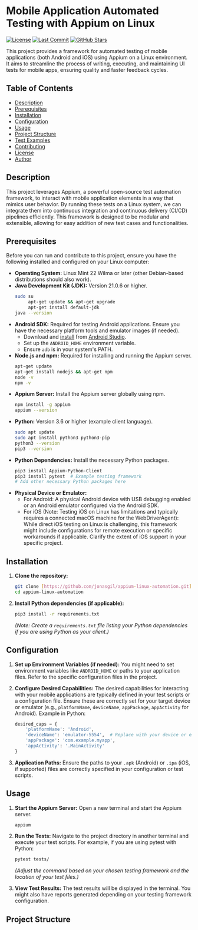 # Mobile Application Automated Testing with Appium on Linux

[![License](https://img.shields.io/badge/License-MIT-yellow.svg)](https://opensource.org/licenses/MIT)
[![Last Commit](https://img.shields.io/github/last-commit/jonasgil/appium-linux-automation.svg)](https://github.com/jonasgil/appium-linux-automation/commits/main)
[![GitHub Stars](https://img.shields.io/github/stars/jonasgil/appium-linux-automation.svg?style=social)](https://github.com/jonasgil/appium-linux-automation/stargazers)

This project provides a framework for automated testing of mobile applications (both Android and iOS) using Appium on a Linux environment. It aims to streamline the process of writing, executing, and maintaining UI tests for mobile apps, ensuring quality and faster feedback cycles.

## Table of Contents

- [Description](#description)
- [Prerequisites](#prerequisites)
- [Installation](#installation)
- [Configuration](#configuration)
- [Usage](#usage)
- [Project Structure](#project-structure)
- [Test Examples](#test-examples)
- [Contributing](#contributing)
- [License](#license)
- [Author](#author)

## Description

This project leverages Appium, a powerful open-source test automation framework, to interact with mobile application elements in a way that mimics user behavior. By running these tests on a Linux system, we can integrate them into continuous integration and continuous delivery (CI/CD) pipelines efficiently. This framework is designed to be modular and extensible, allowing for easy addition of new test cases and functionalities.

## Prerequisites

Before you can run and contribute to this project, ensure you have the following installed and configured on your Linux computer:

* **Operating System:** Linux Mint 22 Wilma or later (other Debian-based distributions should also work).
* **Java Development Kit (JDK):** Version 21.0.6 or higher.
    ```bash
    sudo su
         apt-get update && apt-get upgrade
         apt-get install default-jdk
    java --version
    ```
* **Android SDK:** Required for testing Android applications. Ensure you have the necessary platform tools and emulator images (if needed).
    * Download and [install](android_installation.md) from [Android Studio](https://developer.android.com/studio).
    * Set up the `ANDROID_HOME` environment variable.
    * Ensure `adb` is in your system's PATH.
* **Node.js and npm:** Required for installing and running the Appium server.
    ```bash
    apt-get update
    apt-get install nodejs && apt-get npm
    node -v
    npm -v
    ```
* **Appium Server:** Install the Appium server globally using npm.
    ```bash
    npm install -g appium
    appium --version
    ```
* **Python:** Version 3.6 or higher (example client language).
    ```bash
    sudo apt update
    sudo apt install python3 python3-pip
    python3 --version
    pip3 --version
    ```
* **Python Dependencies:** Install the necessary Python packages.
    ```bash
    pip3 install Appium-Python-Client
    pip3 install pytest  # Example testing framework
    # Add other necessary Python packages here
    ```
* **Physical Device or Emulator:**
    * For Android: A physical Android device with USB debugging enabled or an Android emulator configured via the Android SDK.
    * For iOS (Note: Testing iOS on Linux has limitations and typically requires a connected macOS machine for the WebDriverAgent): While direct iOS testing on Linux is challenging, this framework might include configurations for remote execution or specific workarounds if applicable. Clarify the extent of iOS support in your specific project.

## Installation

1.  **Clone the repository:**
    ```bash
    git clone [https://github.com/jonasgil/appium-linux-automation.git](https://github.com/jonasgil/appium-linux-automation.git)
    cd appium-linux-automation
    ```

2.  **Install Python dependencies (if applicable):**
    ```bash
    pip3 install -r requirements.txt
    ```
    *(Note: Create a `requirements.txt` file listing your Python dependencies if you are using Python as your client.)*

## Configuration

1.  **Set up Environment Variables (if needed):**
    You might need to set environment variables like `ANDROID_HOME` or paths to your application files. Refer to the specific configuration files in the project.

2.  **Configure Desired Capabilities:**
    The desired capabilities for interacting with your mobile applications are typically defined in your test scripts or a configuration file. Ensure these are correctly set for your target device or emulator (e.g., `platformName`, `deviceName`, `appPackage`, `appActivity` for Android). Example in Python:
    ```python
    desired_caps = {
        'platformName': 'Android',
        'deviceName': 'emulator-5554',  # Replace with your device or emulator name
        'appPackage': 'com.example.myapp',
        'appActivity': '.MainActivity'
    }
    ```

3.  **Application Paths:**
    Ensure the paths to your `.apk` (Android) or `.ipa` (iOS, if supported) files are correctly specified in your configuration or test scripts.

## Usage

1.  **Start the Appium Server:**
    Open a new terminal and start the Appium server.
    ```bash
    appium
    ```

2.  **Run the Tests:**
    Navigate to the project directory in another terminal and execute your test scripts. For example, if you are using pytest with Python:
    ```bash
    pytest tests/
    ```
    *(Adjust the command based on your chosen testing framework and the location of your test files.)*

3.  **View Test Results:**
    The test results will be displayed in the terminal. You might also have reports generated depending on your testing framework configuration.

## Project Structure

